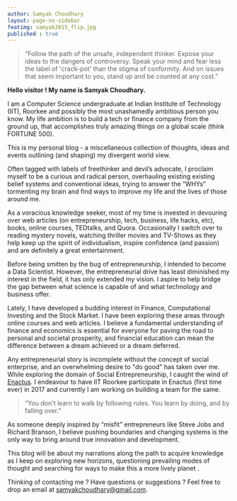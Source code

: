 ```yaml
---
author: Samyak Choudhary
layout: page-no-sidebar
featimg: samyak2015_flip.jpg
published : true
---
```


> “Follow the path of the unsafe, independent thinker. Expose your ideas to the dangers of controversy. Speak your mind and fear less the label of 'crack-pot' than the stigma of conformity. And on issues that seem important to you, stand up and be counted at any cost.”


**Hello visitor ! My name is Samyak Choudhary.**

I am a Computer Science undergraduate at Indian Institute of Technology (IIT), Roorkee and possibly the most unashamedly ambitious person you know. My life ambition is to build a tech or finance company from the ground up, that accomplishes truly amazing things on a global scale (think FORTUNE 500).

This is my personal blog - a miscellaneous collection of thoughts, ideas and events outlining (and shaping) my divergent world view.

Often tagged with labels of freethinker and devil’s advocate, I proclaim myself to be a curious and radical person, overhauling existing existing belief systems and conventional ideas, trying to answer the “WHYs” tormenting my brain and find ways to improve my life and the lives of those around me.

As a voracious knowledge seeker, most of my time is invested in devouring over web articles (on entrepreneurship, tech, business, life hacks, etc), books, online courses, TEDtalks, and Quora. Occasionally I switch over to reading mystery novels, watching thriller movies and TV-Shows as they help keep up the spirit of individualism, inspire confidence (and passion) and are definitely a great entertainment.

Before being smitten by the bug of entrepreneurship, I intended to become a Data Scientist. However, the entrepreneurial drive has least diminished my interest in the field, it has only extended my vision. I aspire to help bridge the gap between what science is capable of and what technology and business offer.

Lately, I have developed a budding interest in Finance, Computational Investing and the Stock Market. I have been exploring these areas through online courses and web articles. I believe a fundamental understanding of finance and economics is essential for everyone for paving the road to personal and societal prosperity, and financial education can mean the difference between a dream achieved or a dream deferred.  

Any entrepreneurial story is incomplete without the concept of social enterprise, and an overwhelming desire to "do good" has taken over me. While exploring the domain of Social Entrepreneurship, I caught the wind of [Enactus](http://enactus.org/). I endeavour to have IIT Roorkee participate in Enactus (first time ever) in 2017 and currently I am working on building a team for the same.

> “You don't learn to walk by following rules. You learn by doing, and by falling over.”

As someone deeply inspired by “misfit” entrepreneurs like Steve Jobs and Richard Branson, I believe pushing boundaries and changing systems is the only way to bring around true innovation and development. 

This blog will be about my narrations along the path to acquire knowledge as I keep on exploring new horizons, questioning prevailing modes of thought and searching for ways to make this a more lively planet .

Thinking of contacting me ? Have questions or suggestions ?
Feel free to drop an email at <a href = "mailto:samyakchoudhary@gmail.com">samyakchoudhary@gmail.com</a>.





